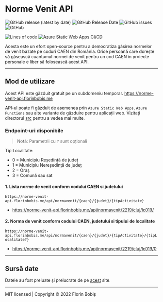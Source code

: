 # Norme Venit API

![GitHub release (latest by date)](https://img.shields.io/github/v/release/twentytwokhz/norme-venit-api)
![GitHub Release Date](https://img.shields.io/github/release-date/twentytwokhz/norme-venit-api)
![GitHub issues](https://img.shields.io/github/issues/twentytwokhz/norme-venit-api)
![GitHub](https://img.shields.io/github/license/twentytwokhz/norme-venit-api)

![Lines of code](https://img.shields.io/tokei/lines/github/twentytwokhz/norme-venit-api)
[![Azure Static Web Apps CI/CD](https://github.com/twentytwokhz/norme-venit-api/actions/workflows/azure-static-web-apps-ashy-water-07abb6e03.yml/badge.svg)](https://github.com/twentytwokhz/norme-venit-api/actions/workflows/azure-static-web-apps-ashy-water-07abb6e03.yml)

Acesta este un efort open-source pentru a democratiza găsirea normelor de venit bazate pe coduri CAEN din România.
Orice persoană care dorește să găsească cuantumul normei de venit pentru un cod CAEN in proiecte personale e liber să folosească acest API.

---
## Mod de utilizare
Acest API este găzduit gratuit pe un subdomeniu temporar.
https://norme-venit-api.florinbobis.me

API-ul poate fi găzduit de asemenea prin `Azure Static Web Apps`, `Azure Functions` sau alte variante de găzduire pentru aplicații web.
Vizitați directorul [src](https://github.com/twentytwokhz/norme-venit-api/tree/master/src) pentru a vedea mai multe.

### Endpoint-uri disponibile

> Notă: Parametrii cu `?` sunt opționali

Tip Localitate:

- 0 = Municipiu Reședință de județ
- 1 = Municipiu Nereședință de județ
- 2 = Oraș
- 3 = Comună sau sat

#### 1. Lista norme de venit conform codului CAEN si judetului

`https://norme-venit-api.florinbobis.me/api/normavenit/{caen}/{judet}/{tipActivitate}`

- https://norme-venit-api.florinbobis.me/api/normavenit/2219/cluj/lc019/

#### 2. Norma de venit conform codului CAEN, judetului si tipului de localitate

`https://norme-venit-api.florinbobis.me/api/normavenit/{caen}/{judet}/{tipActivitate}/{tipLocalitate?}`

- https://norme-venit-api.florinbobis.me/api/normavenit/2219/cluj/lc019/0

---
## Sursă date

Datele au fost preluate și prelucrate de pe [acest](https://static.anaf.ro/static/10/Anaf/AsistentaContribuabili_r/Normevenit2022/Norme_venit_2022.html) site.

---
MIT licensed | Copyright © 2022 Florin Bobiș
